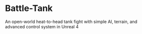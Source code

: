 # Battle-Tank
An open-world heat-to-head tank fight with simple AI, terrain, and advanced control system in Unreal 4
